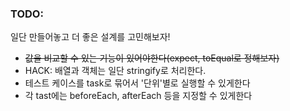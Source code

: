 ### TODO:

일단 만들어놓고 더 좋은 설계를 고민해보자!

- ~~값을 비교할 수 있는 기능이 있어야한다(expect, toEqual로 정해보자)~~
- HACK: 배열과 객체는 일단 stringify로 처리한다.
- 테스트 케이스를 task로 묶어서 '단위'별로 실행할 수 있게한다
- 각 tast에는 beforeEach, afterEach 등을 지정할 수 있게한다
